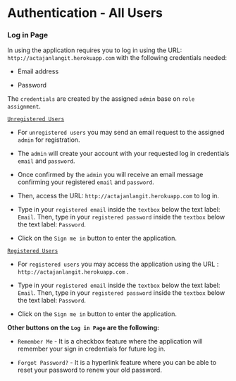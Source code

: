 # Authentication - All Users

### Log in Page

In using the application requires you to log in using the URL: `http://actajanlangit.herokuapp.com` with the following credentials needed:

- Email address

- Password

 The `credentials` are created by the assigned `admin` base on `role assignment`. 

 <ins>`Unregistered Users`</ins>

 - For `unregistered users` you may send an email request to the assigned `admin` for registration.

 - The `admin` will create your account with your requested log in credentials `email` and `password`. 
 
 - Once confirmed by the `admin` you will receive an email message confirming your registered `email` and `password`. 
 
 - Then, access the URL: `http://actajanlangit.herokuapp.com` to log in.

 - Type in your `registered email` inside the `textbox` below the text label: `Email`. Then, type in your `registered password` inside the `textbox` below the text label: `Password`. 
 
 - Click on the `Sign me in` button to enter the application.

<ins>`Registered Users`</ins>

- For `registered users` you may access the application using the URL : `http://actajanlangit.herokuapp.com` .

- Type in your `registered email` inside the `textbox` below the text label: `Email`. Then, type in your `registered password` inside the `textbox` below the text label: `Password`. 
 
- Click on the `Sign me in` button to enter the application.


<strong>Other buttons on the `Log in Page` are the following:</strong>

- `Remember Me` -  It is a checkbox feature where the application will remember your sign in credentials for future log in.

- `Forgot Password?` - It is a hyperlink feature where you can be able to reset your password to renew your old password. 

